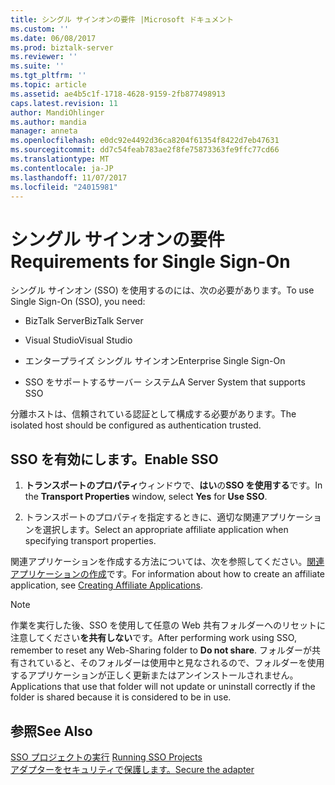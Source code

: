 ```yaml
---
title: シングル サインオンの要件 |Microsoft ドキュメント
ms.custom: ''
ms.date: 06/08/2017
ms.prod: biztalk-server
ms.reviewer: ''
ms.suite: ''
ms.tgt_pltfrm: ''
ms.topic: article
ms.assetid: ae4b5c1f-1718-4628-9159-2fb877498913
caps.latest.revision: 11
author: MandiOhlinger
ms.author: mandia
manager: anneta
ms.openlocfilehash: e0dc92e4492d36ca8204f61354f8422d7eb47631
ms.sourcegitcommit: dd7c54feab783ae2f8fe75873363fe9ffc77cd66
ms.translationtype: MT
ms.contentlocale: ja-JP
ms.lasthandoff: 11/07/2017
ms.locfileid: "24015981"
---
```

# <a name="requirements-for-single-sign-on"></a><span data-ttu-id="ace06-102">シングル サインオンの要件</span><span class="sxs-lookup"><span data-stu-id="ace06-102">Requirements for Single Sign-On</span></span>
<span data-ttu-id="ace06-103">シングル サインオン (SSO) を使用するのには、次の必要があります。</span><span class="sxs-lookup"><span data-stu-id="ace06-103">To use Single Sign-On (SSO), you need:</span></span>  
  
-   <span data-ttu-id="ace06-104">BizTalk Server</span><span class="sxs-lookup"><span data-stu-id="ace06-104">BizTalk Server</span></span>
  
-   <span data-ttu-id="ace06-105">Visual Studio</span><span class="sxs-lookup"><span data-stu-id="ace06-105">Visual Studio</span></span>  
  
-   <span data-ttu-id="ace06-106">エンタープライズ シングル サインオン</span><span class="sxs-lookup"><span data-stu-id="ace06-106">Enterprise Single Sign-On</span></span>  
  
-   <span data-ttu-id="ace06-107">SSO をサポートするサーバー システム</span><span class="sxs-lookup"><span data-stu-id="ace06-107">A Server System that supports SSO</span></span>  
  
 <span data-ttu-id="ace06-108">分離ホストは、信頼されている認証として構成する必要があります。</span><span class="sxs-lookup"><span data-stu-id="ace06-108">The isolated host should be configured as authentication trusted.</span></span>  
  
## <a name="enable-sso"></a><span data-ttu-id="ace06-109">SSO を有効にします。</span><span class="sxs-lookup"><span data-stu-id="ace06-109">Enable SSO</span></span>  
  
1.  <span data-ttu-id="ace06-110">**トランスポートのプロパティ**ウィンドウで、**はい**の**SSO を使用する**です。</span><span class="sxs-lookup"><span data-stu-id="ace06-110">In the **Transport Properties** window, select **Yes** for **Use SSO**.</span></span>  
  
2.  <span data-ttu-id="ace06-111">トランスポートのプロパティを指定するときに、適切な関連アプリケーションを選択します。</span><span class="sxs-lookup"><span data-stu-id="ace06-111">Select an appropriate affiliate application when specifying transport properties.</span></span>  
  
 <span data-ttu-id="ace06-112">関連アプリケーションを作成する方法については、次を参照してください。[関連アプリケーションの作成](../core/creating-affiliate-applications2.md)です。</span><span class="sxs-lookup"><span data-stu-id="ace06-112">For information about how to create an affiliate application, see [Creating Affiliate Applications](../core/creating-affiliate-applications2.md).</span></span>  
  
> [!NOTE]
>  <span data-ttu-id="ace06-113">作業を実行した後、SSO を使用して任意の Web 共有フォルダーへのリセットに注意してください**を共有しない**です。</span><span class="sxs-lookup"><span data-stu-id="ace06-113">After performing work using SSO, remember to reset any Web-Sharing folder to **Do not share**.</span></span> <span data-ttu-id="ace06-114">フォルダーが共有されていると、そのフォルダーは使用中と見なされるので、フォルダーを使用するアプリケーションが正しく更新またはアンインストールされません。</span><span class="sxs-lookup"><span data-stu-id="ace06-114">Applications that use that folder will not update or uninstall correctly if the folder is shared because it is considered to be in use.</span></span>  
  
## <a name="see-also"></a><span data-ttu-id="ace06-115">参照</span><span class="sxs-lookup"><span data-stu-id="ace06-115">See Also</span></span>  
 <span data-ttu-id="ace06-116">[SSO プロジェクトの実行](../core/running-sso-projects1.md) </span><span class="sxs-lookup"><span data-stu-id="ace06-116">[Running SSO Projects](../core/running-sso-projects1.md) </span></span>  
 [<span data-ttu-id="ace06-117">アダプターをセキュリティで保護します。</span><span class="sxs-lookup"><span data-stu-id="ace06-117">Secure the adapter</span></span>](../core/security-in-biztalk-adapter-for-peoplesoft-enterprise.md)